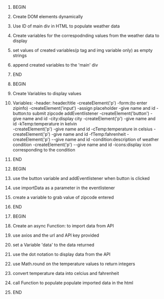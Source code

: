 
1. BEGIN
2. Create DOM elements dynamically
3. Use ID of main div in HTML to populate weather data
4. Create variables for the correspodnding values from the weather data to display
5. set values of created variables(p tag and img variable only) as empty strings
6. append created variables to the 'main' div 
7. END

1. BEGIN
2. Create Variables to display values
2. Variables:
    -header: header/title
        -createElement('p')
    -form:(to enter zipinfo)
        -createElement('input')
        -assign placeholder
        -give name and id
    -button:to submit zipcode addEventlistener
        -createElement('button')
        -give name and id
    -city:display city
       -createElement('p')
       -give name and id
    -kTemp:temperature in kelvin    
        -createElement('p')
        -give name and id
    -cTemp:temperature in celsius
        -createElement('p')
        -give name and id
    -fTemp:fahrenheit
        -createElement('p')
        --give name and id
    -condition:description of weather condition
        -createElement('p')
        --give name and id
    -icons:display icon corresponding to the condition
3. END

1. BEGIN
2. use the button variable and addEventlistener when button is clicked
3. use importData as a parameter in the eventlistener
4. create a variable to grab value of zipcode entered
5. END

1. BEGIN
2. Create an async Function: to import data from API
3. use axios and the url and API key provided 
4. set a Variable 'data' to the data returned
5. use the dot notation to display data from the API 
6. use Math.round on the temperature values to return integers
7. convert temperature data into celcius and fahrenheit
8. call Function to populate populate imported data in the html
9. END


